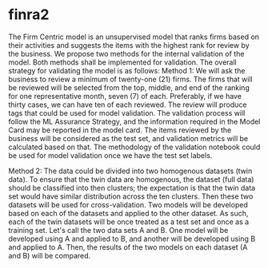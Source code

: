 # finra2

The Firm Centric model is an unsupervised model that ranks firms based on their activities and suggests the items with the highest rank for review by the business. 
We propose two methods for the internal validation of the model. Both methods shall be implemented for validation. The overall strategy for validating the model is as follows:
Method 1: 
We will ask the business to review a minimum of twenty-one (21) firms. The firms that will be reviewed will be selected from the top, middle, and end of the ranking for one representative month, seven (7) of each. Preferably, if we have thirty cases, we can have ten of each reviewed. The review will produce tags that could be used for model validation. The validation process will follow the ML Assurance Strategy, and the information required in the Model Card may be reported in the model card. The items reviewed by the business will be considered as the test set, and validation metrics will be calculated based on that. The methodology of the validation notebook could be used for model validation once we have the test set labels. 

Method 2:
The data could be divided into two homogenous datasets (twin data). To ensure that the twin data are homogenous, the dataset (full data) should be classified into then clusters; the expectation is that the twin data set would have similar distribution across the ten clusters. Then these two datasets will be used for cross-validation. Two models will be developed based on each of the datasets and applied to the other dataset. As such, each of the twin datasets will be once treated as a test set and once as a training set. 
Let's call the two data sets A and B. One model will be developed using A and applied to B, and another will be developed using B and applied to A. Then, the results of the two models on each dataset (A and B) will be compared.  
